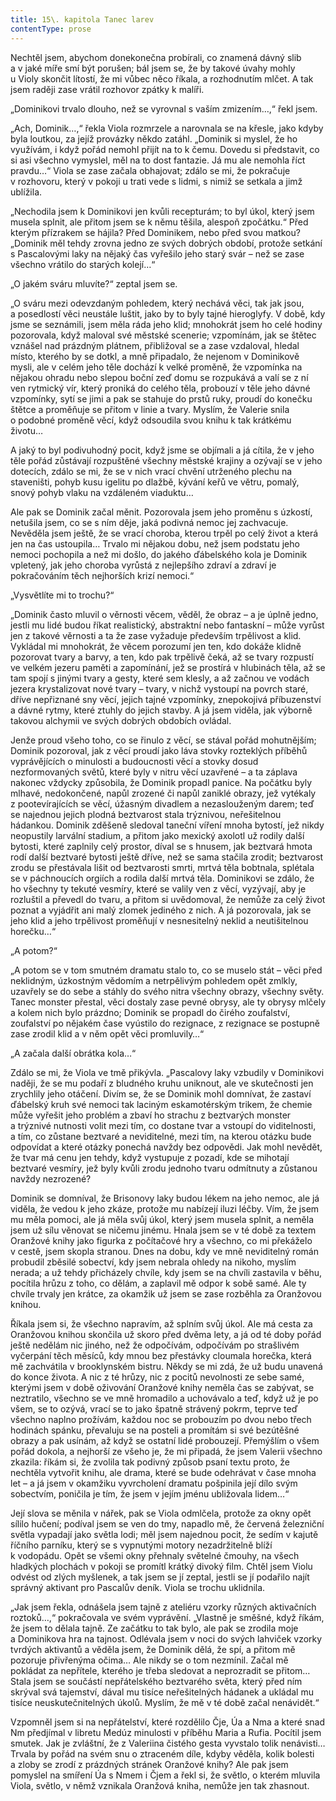 ```yaml
---
title: 15\. kapitola Tanec larev
contentType: prose
---
```


  

Nechtěl jsem, abychom donekonečna probírali, co znamená dávný slib a v jaké míře smí být porušen; bál jsem se, že by takové úvahy mohly u Violy skončit lítostí, že mi vůbec něco říkala, a rozhodnutím mlčet. A tak jsem raději zase vrátil rozhovor zpátky k malíři.

„Dominikovi trvalo dlouho, než se vyrovnal s vaším zmizením…,“ řekl jsem.

„Ach, Dominik…,“ řekla Viola rozmrzele a narovnala se na křesle, jako kdyby byla loutkou, za jejíž provázky někdo zatáhl. „Dominik si myslel, že ho využívám, i když pořád nemohl přijít na to k čemu. Dovedu si představit, co si asi všechno vymyslel, měl na to dost fantazie. Já mu ale nemohla říct pravdu…“ Viola se zase začala obhajovat; zdálo se mi, že pokračuje v rozhovoru, který v pokoji u trati vede s lidmi, s nimiž se setkala a jimž ublížila.

„Nechodila jsem k Dominikovi jen kvůli recepturám; to byl úkol, který jsem musela splnit, ale přitom jsem se k němu těšila, alespoň zpočátku.“ Před kterým přízrakem se hájila? Před Dominikem, nebo před svou matkou? „Dominik měl tehdy zrovna jedno ze svých dobrých období, protože setkání s Pascalovými laky na nějaký čas vyřešilo jeho starý svár – než se zase všechno vrátilo do starých kolejí…“

„O jakém sváru mluvíte?“ zeptal jsem se.

„O sváru mezi odevzdaným pohledem, který nechává věci, tak jak jsou, a posedlostí věci neustále luštit, jako by to byly tajné hieroglyfy. V době, kdy jsme se seznámili, jsem měla ráda jeho klid; mnohokrát jsem ho celé hodiny pozorovala, když maloval své městské scenerie; vzpomínám, jak se štětec vznášel nad prázdným plátnem, přibližoval se a zase vzdaloval, hledal místo, kterého by se dotkl, a mně připadalo, že nejenom v Dominikově mysli, ale v celém jeho těle dochází k velké proměně, že vzpomínka na nějakou ohradu nebo slepou boční zeď domu se rozpukává a valí se z ní ven rytmický vír, který proniká do celého těla, probouzí v těle jeho dávné vzpomínky, sytí se jimi a pak se stahuje do prstů ruky, proudí do konečku štětce a proměňuje se přitom v linie a tvary. Myslím, že Valerie snila o podobné proměně věcí, když odsoudila svou knihu k tak krátkému životu…

A jaký to byl podivuhodný pocit, když jsme se objímali a já cítila, že v jeho těle pořád zůstávají rozpuštěné všechny městské krajiny a ozývají se v jeho dotecích, zdálo se mi, že se v nich vrací chvění utrženého plechu na staveništi, pohyb kusu igelitu po dlažbě, kývání keřů ve větru, pomalý, snový pohyb vlaku na vzdáleném viaduktu…

Ale pak se Dominik začal měnit. Pozorovala jsem jeho proměnu s úzkostí, netušila jsem, co se s ním děje, jaká podivná nemoc jej zachvacuje. Nevěděla jsem ještě, že se vrací choroba, kterou trpěl po celý život a která jen na čas ustoupila… Trvalo mi nějakou dobu, než jsem podstatu jeho nemoci pochopila a než mi došlo, do jakého ďábelského kola je Dominik vpletený, jak jeho choroba vyrůstá z nejlepšího zdraví a zdraví je pokračováním těch nejhorších krizí nemoci.“

„Vysvětlíte mi to trochu?“

„Dominik často mluvil o věrnosti věcem, věděl, že obraz – a je úplně jedno, jestli mu lidé budou říkat realistický, abstraktní nebo fantaskní – může vyrůst jen z takové věrnosti a ta že zase vyžaduje především trpělivost a klid. Vykládal mi mnohokrát, že věcem porozumí jen ten, kdo dokáže klidně pozorovat tvary a barvy, a ten, kdo pak trpělivě čeká, až se tvary rozpustí ve velkém jezeru paměti a zapomínání, jež se prostírá v hlubinách těla, až se tam spojí s jinými tvary a gesty, které sem klesly, a až začnou ve vodách jezera krystalizovat nové tvary – tvary, v nichž vystoupí na povrch staré, dříve nepřiznané sny věcí, jejich tajné vzpomínky, znepokojivá příbuzenství a dávné rytmy, které ztuhly do jejich stavby. A já jsem viděla, jak výborně takovou alchymii ve svých dobrých obdobích ovládal.

Jenže proud všeho toho, co se řinulo z věcí, se stával pořád mohutnějším; Dominik pozoroval, jak z věcí proudí jako láva stovky rozteklých příběhů vyprávějících o minulosti a budoucnosti věcí a stovky dosud nezformovaných světů, které byly v nitru věcí uzavřené – a ta záplava nakonec vždycky způsobila, že Dominik propadl panice. Na počátku byly mlhavé, nedokončené, napůl zrozené či napůl zaniklé obrazy, jež vytékaly z pootevírajících se věcí, úžasným divadlem a nezaslouženým darem; teď se najednou jejich plodná beztvarost stala trýznivou, neřešitelnou hádankou. Dominik zděšeně sledoval taneční víření mnoha bytostí, jež nikdy neopustily larvální stadium, a přitom jako mexický axolotl už rodily další bytosti, které zaplnily celý prostor, díval se s hnusem, jak beztvará hmota rodí další beztvaré bytosti ještě dříve, než se sama stačila zrodit; beztvarost zrodu se přestávala lišit od beztvarosti smrti, mrtvá těla bobtnala, splétala se v páchnoucích orgiích a rodila další mrtvá těla. Dominikovi se zdálo, že ho všechny ty tekuté vesmíry, které se valily ven z věcí, vyzývají, aby je rozluštil a převedl do tvaru, a přitom si uvědomoval, že nemůže za celý život poznat a vyjádřit ani malý zlomek jediného z nich. A já pozorovala, jak se jeho klid a jeho trpělivost proměňují v nesnesitelný neklid a neutišitelnou horečku…“

„A potom?“

„A potom se v tom smutném dramatu stalo to, co se muselo stát – věci před neklidným, úzkostným vědomím a netrpělivým pohledem opět zmlkly, uzavřely se do sebe a stáhly do svého nitra všechny obrazy, všechny světy. Tanec monster přestal, věci dostaly zase pevné obrysy, ale ty obrysy mlčely a kolem nich bylo prázdno; Dominik se propadl do čirého zoufalství, zoufalství po nějakém čase vyústilo do rezignace, z rezignace se postupně zase zrodil klid a v něm opět věci promluvily…“

„A začala další obrátka kola…“

Zdálo se mi, že Viola ve tmě přikývla. „Pascalovy laky vzbudily v Dominikovi naději, že se mu podaří z bludného kruhu uniknout, ale ve skutečnosti jen zrychlily jeho otáčení. Divím se, že se Dominik mohl domnívat, že zastaví ďábelský kruh své nemoci tak laciným eskamotérským trikem, že chemie může vyřešit jeho problém a zbaví ho strachu z beztvarých monster a trýznivé nutnosti volit mezi tím, co dostane tvar a vstoupí do viditelnosti, a tím, co zůstane beztvaré a neviditelné, mezi tím, na kterou otázku bude odpovídat a které otázky ponechá navždy bez odpovědi. Jak mohl nevědět, že tvar má cenu jen tehdy, když vystupuje z pozadí, kde se mihotají beztvaré vesmíry, jež byly kvůli zrodu jednoho tvaru odmítnuty a zůstanou navždy nezrozené?

Dominik se domníval, že Brisonovy laky budou lékem na jeho nemoc, ale já viděla, že vedou k jeho zkáze, protože mu nabízejí iluzi léčby. Vím, že jsem mu měla pomoci, ale já měla svůj úkol, který jsem musela splnit, a neměla jsem už sílu věnovat se ničemu jinému. Hnala jsem se v té době za textem Oranžové knihy jako figurka z počítačové hry a všechno, co mi překáželo v cestě, jsem skopla stranou. Dnes na dobu, kdy ve mně neviditelný román probudil zběsilé sobectví, kdy jsem nebrala ohledy na nikoho, myslím nerada; a už tehdy přicházely chvíle, kdy jsem se na chvíli zastavila v běhu, pocítila hrůzu z toho, co dělám, a zaplavil mě odpor k sobě samé. Ale ty chvíle trvaly jen krátce, za okamžik už jsem se zase rozběhla za Oranžovou knihou.

Říkala jsem si, že všechno napravím, až splním svůj úkol. Ale má cesta za Oranžovou knihou skončila už skoro před dvěma lety, a já od té doby pořád ještě nedělám nic jiného, než že odpočívám, odpočívám po strašlivém vyčerpání těch měsíců, kdy mnou bez přestávky cloumala horečka, která mě zachvátila v brooklynském bistru. Někdy se mi zdá, že už budu unavená do konce života. A nic z té hrůzy, nic z pocitů nevolnosti ze sebe samé, kterými jsem v době oživování Oranžové knihy neměla čas se zabývat, se neztratilo, všechno se ve mně hromadilo a uchovávalo a teď, když už je po všem, se to ozývá, vrací se to jako špatně strávený pokrm, teprve teď všechno naplno prožívám, každou noc se probouzím po dvou nebo třech hodinách spánku, převaluju se na posteli a promítám si své bezútěšné obrazy a pak usínám, až když se ostatní lidé probouzejí. Přemýšlím o všem pořád dokola, a nejhorší ze všeho je, že mi připadá, že jsem Valerii všechno zkazila: říkám si, že zvolila tak podivný způsob psaní textu proto, že nechtěla vytvořit knihu, ale drama, které se bude odehrávat v čase mnoha let – a já jsem v okamžiku vyvrcholení dramatu pošpinila její dílo svým sobectvím, poničila je tím, že jsem v jejím jménu ubližovala lidem…“

Její slova se měnila v nářek, pak se Viola odmlčela, protože za okny opět sílilo hučení; podíval jsem se ven do tmy, napadlo mě, že červená železniční světla vypadají jako světla lodi; měl jsem najednou pocit, že sedím v kajutě říčního parníku, který se s vypnutými motory nezadržitelně blíží k vodopádu. Opět se všemi okny přehnaly světelné čmouhy, na všech hladkých plochách v pokoji se promítl krátký divoký film. Chtěl jsem Violu odvést od zlých myšlenek, a tak jsem se jí zeptal, jestli se jí podařilo najít správný aktivant pro Pascalův deník. Viola se trochu uklidnila.

„Jak jsem řekla, odnášela jsem tajně z ateliéru vzorky různých aktivačních roztoků…,“ pokračovala ve svém vyprávění. „Vlastně je směšné, když říkám, že jsem to dělala tajně. Ze začátku to tak bylo, ale pak se zrodila moje a Dominikova hra na tajnost. Odlévala jsem v noci do svých lahviček vzorky tvrdých aktivantů a věděla jsem, že Dominik dělá, že spí, a přitom mě pozoruje přivřenýma očima… Ale nikdy se o tom nezmínil. Začal mě pokládat za nepřítele, kterého je třeba sledovat a neprozradit se přitom… Stala jsem se součástí nepřátelského beztvarého světa, který před ním skrýval svá tajemství, dával mu tisíce neřešitelných hádanek a ukládal mu tisíce neuskutečnitelných úkolů. Myslím, že mě v té době začal nenávidět.“

Vzpomněl jsem si na nepřátelství, které rozdělilo Čje, Úa a Nma a které snad Nm předjímal v libretu Medúz minulosti v příběhu Maria a Rufia. Pocítil jsem smutek. Jak je zvláštní, že z Valeriina čistého gesta vyvstalo tolik nenávisti… Trvala by pořád na svém snu o ztraceném díle, kdyby věděla, kolik bolesti a zloby se zrodí z prázdných stránek Oranžové knihy? Ale pak jsem pomyslel na smíření Úa s Nmem i Čjem a řekl si, že světlo, o kterém mluvila Viola, světlo, v němž vznikala Oranžová kniha, nemůže jen tak zhasnout.

